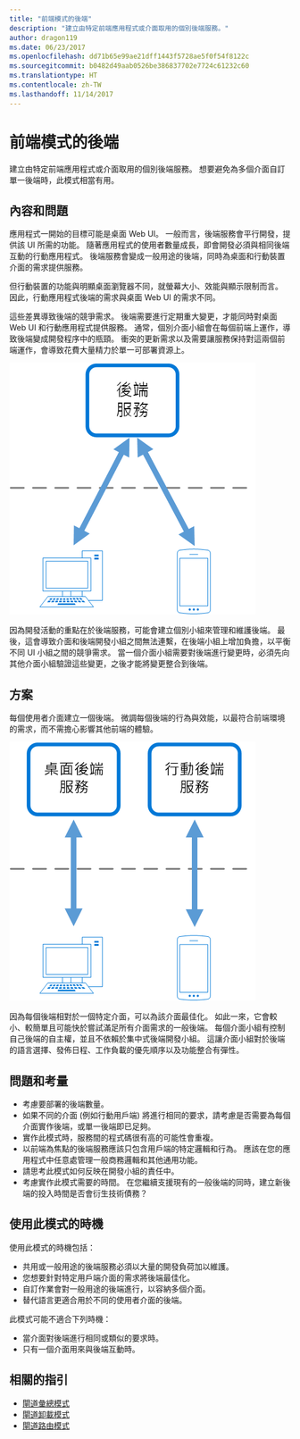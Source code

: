 ```yaml
---
title: "前端模式的後端"
description: "建立由特定前端應用程式或介面取用的個別後端服務。"
author: dragon119
ms.date: 06/23/2017
ms.openlocfilehash: dd71b65e99ae21dff1443f5728ae5f0f54f8122c
ms.sourcegitcommit: b0482d49aab0526be386837702e7724c61232c60
ms.translationtype: HT
ms.contentlocale: zh-TW
ms.lasthandoff: 11/14/2017
---
```

# <a name="backends-for-frontends-pattern"></a>前端模式的後端

建立由特定前端應用程式或介面取用的個別後端服務。 想要避免為多個介面自訂單一後端時，此模式相當有用。

## <a name="context-and-problem"></a>內容和問題

應用程式一開始的目標可能是桌面 Web UI。 一般而言，後端服務會平行開發，提供該 UI 所需的功能。 隨著應用程式的使用者數量成長，即會開發必須與相同後端互動的行動應用程式。 後端服務會變成一般用途的後端，同時為桌面和行動裝置介面的需求提供服務。

但行動裝置的功能與明顯桌面瀏覽器不同，就螢幕大小、效能與顯示限制而言。 因此，行動應用程式後端的需求與桌面 Web UI 的需求不同。 

這些差異導致後端的競爭需求。 後端需要進行定期重大變更，才能同時對桌面 Web UI 和行動應用程式提供服務。 通常，個別介面小組會在每個前端上運作，導致後端變成開發程序中的瓶頸。 衝突的更新需求以及需要讓服務保持對這兩個前端運作，會導致花費大量精力於單一可部署資源上。

![](./_images/backend-for-frontend.png) 

因為開發活動的重點在於後端服務，可能會建立個別小組來管理和維護後端。 最後，這會導致介面和後端開發小組之間無法連繫，在後端小組上增加負擔，以平衡不同 UI 小組之間的競爭需求。 當一個介面小組需要對後端進行變更時，必須先向其他介面小組驗證這些變更，之後才能將變更整合到後端。 

## <a name="solution"></a>方案

每個使用者介面建立一個後端。 微調每個後端的行為與效能，以最符合前端環境的需求，而不需擔心影響其他前端的體驗。

![](./_images/backend-for-frontend-example.png) 

因為每個後端相對於一個特定介面，可以為該介面最佳化。 如此一來，它會較小、較簡單且可能快於嘗試滿足所有介面需求的一般後端。 每個介面小組有控制自己後端的自主權，並且不依賴於集中式後端開發小組。 這讓介面小組對於後端的語言選擇、發佈日程、工作負載的優先順序以及功能整合有彈性。

## <a name="issues-and-considerations"></a>問題和考量

- 考慮要部署的後端數量。
- 如果不同的介面 (例如行動用戶端) 將進行相同的要求，請考慮是否需要為每個介面實作後端，或單一後端即已足夠。
- 實作此模式時，服務間的程式碼很有高的可能性會重複。
- 以前端為焦點的後端服務應該只包含用戶端的特定邏輯和行為。 應該在您的應用程式中任意處管理一般商務邏輯和其他通用功能。
- 請思考此模式如何反映在開發小組的責任中。
- 考慮實作此模式需要的時間。 在您繼續支援現有的一般後端的同時，建立新後端的投入時間是否會衍生技術債務？

## <a name="when-to-use-this-pattern"></a>使用此模式的時機

使用此模式的時機包括：

- 共用或一般用途的後端服務必須以大量的開發負荷加以維護。
- 您想要針對特定用戶端介面的需求將後端最佳化。
- 自訂作業會對一般用途的後端進行，以容納多個介面。
- 替代語言更適合用於不同的使用者介面的後端。

此模式可能不適合下列時機：

- 當介面對後端進行相同或類似的要求時。
- 只有一個介面用來與後端互動時。

## <a name="related-guidance"></a>相關的指引

- [閘道彙總模式](./gateway-aggregation.md)
- [閘道卸載模式](./gateway-offloading.md)
- [閘道路由模式](./gateway-routing.md)


